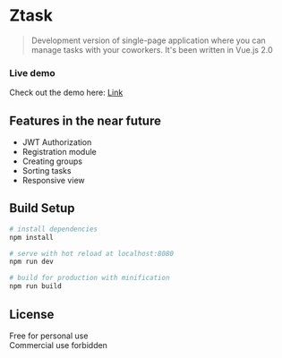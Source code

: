 # Ztask

> Development version of single-page application where you can manage tasks with your coworkers. 
It's been written in Vue.js 2.0

### Live demo
Check out the demo here: [Link](http://www.ztask.mkulinski.pl)

## Features in the near future

* JWT Authorization 
* Registration module
* Creating groups
* Sorting tasks
* Responsive view

## Build Setup

``` bash
# install dependencies
npm install

# serve with hot reload at localhost:8080
npm run dev

# build for production with minification
npm run build

```

## License 
Free for personal use <br />
Commercial use forbidden

